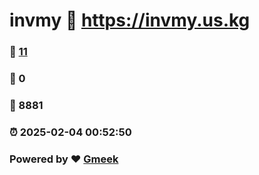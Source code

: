 # invmy :link: https://invmy.us.kg 
### :page_facing_up: [11](https://invmy.us.kg/tag.html) 
### :speech_balloon: 0 
### :hibiscus: 8881 
### :alarm_clock: 2025-02-04 00:52:50 
### Powered by :heart: [Gmeek](https://github.com/Meekdai/Gmeek)
